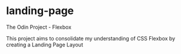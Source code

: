 # landing-page
The Odin Project - Flexbox

This project aims to consolidate my understanding of CSS Flexbox by creating a Landing Page Layout
